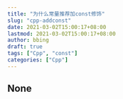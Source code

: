 ```yaml
---
title: "为什么常量推荐加const修饰"
slug: "cpp-addconst"
date: 2021-03-02T15:00:17+08:00
lastmod: 2021-03-02T15:00:17+08:00
author: bbing
draft: true
tags: ["Cpp", "const"]
categories: ["Cpp"]
---
```


## None